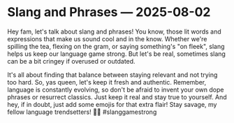 # Slang and Phrases — 2025-08-02

Hey fam, let's talk about slang and phrases! You know, those lit words and expressions that make us sound cool and in the know. Whether we're spilling the tea, flexing on the gram, or saying something's "on fleek", slang helps us keep our language game strong. But let's be real, sometimes slang can be a bit cringey if overused or outdated.

It's all about finding that balance between staying relevant and not trying too hard. So, yas queen, let's keep it fresh and authentic. Remember, language is constantly evolving, so don't be afraid to invent your own dope phrases or resurrect classics. Just keep it real and stay true to yourself. And hey, if in doubt, just add some emojis for that extra flair! Stay savage, my fellow language trendsetters! 🙌🔥 #slanggamestrong